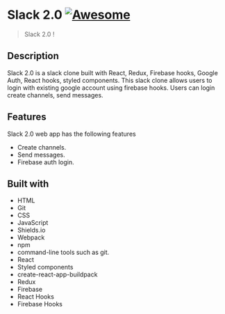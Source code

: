 # Slack 2.0 [![Awesome](https://cdn.rawgit.com/sindresorhus/awesome/d7305f38d29fed78fa85652e3a63e154dd8e8829/media/badge.svg)](https://github.com/imhilla/Bookstore)

>  Slack 2.0 !

## Description

Slack 2.0 is a slack clone built with React, Redux, Firebase hooks, Google Auth, React hooks, styled components. This slack clone allows users to
login with existing google account using firebase hooks. Users can login create channels, send messages.

## Features

Slack 2.0 web  app has the following features
- Create channels.
- Send messages.
- Firebase auth login.

## Built with

- HTML
- Git
- CSS
- JavaScript
- Shields.io
- Webpack
- npm
- command-line tools such as git.
- React
- Styled components
- create-react-app-buildpack
- Redux
- Firebase
- React Hooks
- Firebase Hooks
